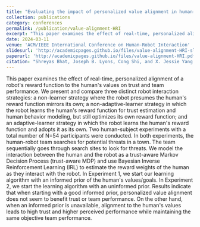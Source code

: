 ```yaml
---
title: "Evaluating the impact of personalized value alignment in human-robot interaction Insights into trust and team performance outcomes"
collection: publications
category: conferences
permalink: /publication/value-alignment-HRI
excerpt: "This paper examines the effect of real-time, personalized alignment of a robot's reward function to the human's values on trust and team performance. We present and compare three distinct robot interaction strategies: a non-learner strategy where the robot presumes the human's reward function mirrors its own; a non-adaptive-learner strategy in which the robot learns the human's reward function for trust estimation and human behavior modeling, but still optimizes..."
date: 2024-03-11
venue: 'ACM/IEEE International Conference on Human-Robot Interaction'
slidesurl: 'http://academicpages.github.io/files/value-alignment-HRI-slides.pdf'
paperurl: 'http://academicpages.github.io/files/value-alignment-HRI.pdf'
citation: "Shreyas Bhat, Joseph B. Lyons, Cong Shi, and X. Jessie Yang. 2024. Evaluating the Impact of Personalized Value Alignment in Human-Robot Interaction: Insights into Trust and Team Performance Outcomes. In Proceedings of the 2024 ACM/IEEE International Conference on Human-Robot Interaction (HRI '24). Association for Computing Machinery, New York, NY, USA, 32–41. https://doi.org/10.1145/3610977.3634921"
---
```


This paper examines the effect of real-time, personalized alignment of a robot's reward function to the human's values on trust and team performance. We present and compare three distinct robot interaction strategies: a non-learner strategy where the robot presumes the human's reward function mirrors its own; a non-adaptive-learner strategy in which the robot learns the human's reward function for trust estimation and human behavior modeling, but still optimizes its own reward function; and an adaptive-learner strategy in which the robot learns the human's reward function and adopts it as its own. Two human-subject experiments with a total number of N=54 participants were conducted. In both experiments, the human-robot team searches for potential threats in a town. The team sequentially goes through search sites to look for threats. We model the interaction between the human and the robot as a trust-aware Markov Decision Process (trust-aware MDP) and use Bayesian Inverse Reinforcement Learning (IRL) to estimate the reward weights of the human as they interact with the robot. In Experiment 1, we start our learning algorithm with an informed prior of the human's values/goals. In Experiment 2, we start the learning algorithm with an uninformed prior. Results indicate that when starting with a good informed prior, personalized value alignment does not seem to benefit trust or team performance. On the other hand, when an informed prior is unavailable, alignment to the human's values leads to high trust and higher perceived performance while maintaining the same objective team performance.